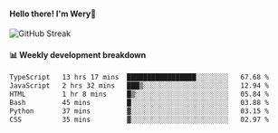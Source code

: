 #### Hello there! I'm Wery👋


![GitHub Streak](https://github-readme-streak-stats.herokuapp.com/?user=weryzebra-yue&theme=swift&hide_border=false&include_all_commits=true)



#### 📊 Weekly development breakdown
<!--START_SECTION:waka-->

```txt
TypeScript   13 hrs 17 mins  █████████████████░░░░░░░░   67.68 %
JavaScript   2 hrs 32 mins   ███▒░░░░░░░░░░░░░░░░░░░░░   12.94 %
HTML         1 hr 8 mins     █▒░░░░░░░░░░░░░░░░░░░░░░░   05.84 %
Bash         45 mins         █░░░░░░░░░░░░░░░░░░░░░░░░   03.88 %
Python       37 mins         ▓░░░░░░░░░░░░░░░░░░░░░░░░   03.15 %
CSS          35 mins         ▓░░░░░░░░░░░░░░░░░░░░░░░░   02.97 %
```

<!--END_SECTION:waka-->
